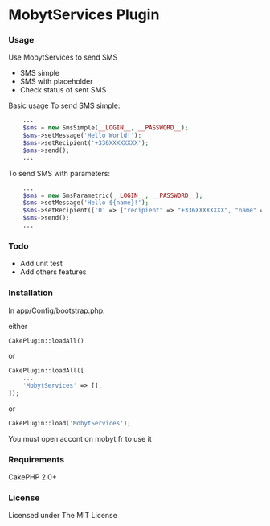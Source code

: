MobytServices Plugin
==================

### Usage

Use MobytServices to send SMS 
- SMS simple
- SMS with placeholder
- Check status of sent SMS


Basic usage
To send SMS simple:

```php
	...
    $sms = new SmsSimple(__LOGIN__, __PASSWORD__);
    $sms->setMessage('Hello World!');
    $sms->setRecipient('+336XXXXXXXX');
    $sms->send();
	...
```

To send SMS with parameters:

```php
	...
    $sms = new SmsParametric(__LOGIN__, __PASSWORD__);
    $sms->setMessage('Hello ${name}!');
    $sms->setRecipient(['0' => ["recipient" => "+336XXXXXXXX", "name" => "Gaotian"]]);
    $sms->send();
	...
```

### Todo

- Add unit test
- Add others features


### Installation

In app/Config/bootstrap.php:

either

```php
CakePlugin::loadAll()
``` 
or

```php
CakePlugin::loadAll([
	...
	'MobytServices' => [],
]);
```
or

```php
CakePlugin::load('MobytServices');
```

You must open accont on mobyt.fr to use it


### Requirements

CakePHP 2.0+

### License

Licensed under The MIT License
